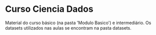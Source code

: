 # Curso Ciencia Dados

Material do curso básico (na pasta 'Modulo Basico') e intermediário.
Os datasets utilizados nas aulas se encontram na pasta datasets.